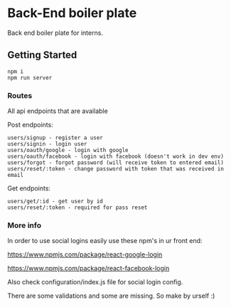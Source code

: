 # Back-End boiler plate

Back end boiler plate for interns.

## Getting Started

```
npm i
npm run server
```

### Routes

All api endpoints that are available

Post endpoints:
```
users/signup - register a user
users/signin - login user
users/oauth/google - login with google
users/oauth/facebook - login with facebook (doesn't work in dev env)
users/forgot - forgot password (will receive token to entered email)
users/reset/:token - change password with token that was received in email

```
Get endpoints:
```
users/get/:id - get user by id
users/reset/:token - required for pass reset
```

### More info
In order to use social logins easily use these npm's in ur front end:

https://www.npmjs.com/package/react-google-login

https://www.npmjs.com/package/react-facebook-login

Also check configuration/index.js file for social login config.

There are some validations and some are missing. So make by urself :)


